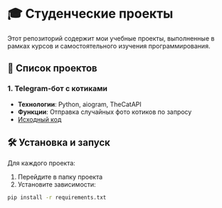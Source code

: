# 🎓 Студенческие проекты

Этот репозиторий содержит мои учебные проекты, выполненные в рамках курсов и самостоятельного изучения программирования.

## 📂 Список проектов

### 1. Telegram-бот с котиками
- **Технологии**: Python, aiogram, TheCatAPI
- **Функции**: Отправка случайных фото котиков по запросу
- [Исходный код](/cat-bot)

## 🛠 Установка и запуск

Для каждого проекта:
1. Перейдите в папку проекта
2. Установите зависимости:
```bash
pip install -r requirements.txt
